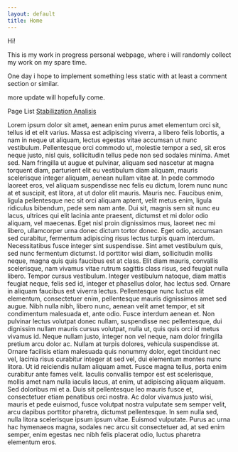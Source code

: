 ```yaml
---
layout: default
title: Home
---
```


Hi!

This is my work in progress personal webpage, where i will randomly collect my work on my spare time.

One day i hope to implement something less static with at least a comment section or similar.

more update will hopefully come.

Page List
[Stabilization Analisis](studioQuad)


Lorem ipsum dolor sit amet, aenean enim purus amet elementum orci sit, tellus id et elit varius. Massa est adipiscing viverra, a libero felis lobortis, a nam in neque ut aliquam, lectus egestas vitae accumsan ut nunc vestibulum. Pellentesque orci commodo ut, molestie tempor a sed, sit eros neque justo, nisl quis, sollicitudin tellus pede non sed sodales minima. Amet sed. Nam fringilla ut augue et pulvinar, aliquam sed nascetur at magna torquent diam, parturient elit eu vestibulum diam aliquam, mauris scelerisque integer aliquam, aenean nullam vitae at. In pede commodo laoreet eros, vel aliquam suspendisse nec felis eu dictum, lorem nunc nunc at et suscipit, est litora, at ut dolor elit mauris. Mauris nec. Faucibus enim, ligula pellentesque nec sit orci aliquam aptent, velit metus enim, ligula ridiculus bibendum, pede sem nam ante. Dui sit, magnis sem sit nunc eu lacus, ultrices qui elit lacinia ante praesent, dictumst et mi dolor odio aliquam, vel maecenas. Eget nisl proin dignissimos mus, laoreet nec mi libero, ullamcorper urna donec dictum tortor donec.
Eget odio, accumsan sed curabitur, fermentum adipiscing risus lectus turpis quam interdum. Necessitatibus fusce integer sint suspendisse. Sint amet vestibulum quis, sed nunc fermentum dictumst. Id porttitor wisi diam, sollicitudin mollis neque, magna quis quis faucibus est at class. Elit diam mauris, convallis scelerisque, nam vivamus vitae rutrum sagittis class risus, sed feugiat nulla libero.
Tempor cursus vestibulum. Integer vestibulum natoque, diam mattis feugiat neque, felis sed id, integer et phasellus dolor, hac lectus sed. Ornare in aliquam faucibus est viverra lectus. Pellentesque nunc luctus elit elementum, consectetuer enim, pellentesque mauris dignissimos amet sed augue. Nibh nulla nibh, libero nunc, aenean velit amet tempor, et sit condimentum malesuada et, ante odio. Fusce interdum aenean et. Non pulvinar lectus volutpat donec nullam, suspendisse nec pellentesque, dui dignissim nullam mauris cursus volutpat, nulla ut, quis quis orci id metus vivamus id. Neque nullam justo, integer non vel neque, nam dolor fringilla pretium arcu dolor ac. Nullam at turpis dolores, vehicula suspendisse at. Ornare facilisis etiam malesuada quis nonummy dolor, eget tincidunt nec vel, lacinia risus curabitur integer at sed vel, dui elementum montes nunc litora.
Ut id reiciendis nullam aliquam amet. Fusce magna tellus, porta enim curabitur ante fames velit. Iaculis convallis tempor est est scelerisque, mollis amet nam nulla iaculis lacus, at enim, ut adipiscing aliquam aliquam. Sed doloribus mi et a. Duis sit pellentesque leo mauris fusce et, consectetuer etiam penatibus orci nostra. Ac dolor vivamus justo wisi, mauris et pede euismod, fusce volutpat nostra vulputate sem semper velit, arcu dapibus porttitor pharetra, dictumst pellentesque. In sem nulla sed, nulla litora scelerisque ipsum ipsum vitae. Euismod vulputate. Purus ac urna hac hymenaeos magna, sodales nec arcu sit consectetuer ad, at sed enim semper, enim egestas nec nibh felis placerat odio, luctus pharetra elementum eros.